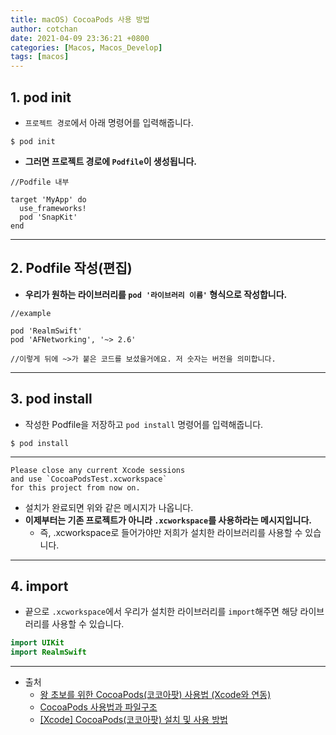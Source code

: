 ```yaml
---
title: macOS) CocoaPods 사용 방법
author: cotchan
date: 2021-04-09 23:36:21 +0800
categories: [Macos, Macos_Develop]
tags: [macos]
---
```


## 1. pod init

+ `프로젝트 경로`에서 아래 명령어를 입력해줍니다.

```terminal
$ pod init
```

+ **그러면 프로젝트 경로에 `Podfile`이 생성됩니다.**

```
//Podfile 내부

target 'MyApp' do
  use_frameworks!
  pod 'SnapKit'
end
```

---

## 2. Podfile 작성(편집)

+ **우리가 원하는 라이브러리를 `pod '라이브러리 이름'` 형식으로 작성합니다.**

```
//example

pod 'RealmSwift' 
pod 'AFNetworking', '~> 2.6'

//이렇게 뒤에 ~>가 붙은 코드를 보셨을거에요. 저 숫자는 버전을 의미합니다. 
```

---

## 3. pod install

+ 작성한 Podfile을 저장하고 `pod install` 명령어를 입력해줍니다.

```
$ pod install
```

---

```
Please close any current Xcode sessions
and use `CocoaPodsTest.xcworkspace`
for this project from now on.
```

+ 설치가 완료되면 위와 같은 메시지가 나옵니다.
+ **이제부터는 기존 프로젝트가 아니라 `.xcworkspace`를 사용하라는 메시지입니다.**
  + 즉, .xcworkspace로 들어가야만 저희가 설치한 라이브러리를 사용할 수 있습니다.

---

## 4. import

+ 끝으로 `.xcworkspace`에서 우리가 설치한 라이브러리를 `import`해주면 해당 라이브러리를 사용할 수 있습니다.

```swift
import UIKit
import RealmSwift
```

---

+ 출처
  + [왕 초보를 위한 CocoaPods(코코아팟) 사용법 (Xcode와 연동)](https://zeddios.tistory.com/25)
  + [CocoaPods 사용법과 파일구조](https://medium.com/@hongseongho/cocoapods-%EC%82%AC%EC%9A%A9%EB%B2%95%EA%B3%BC-%ED%8C%8C%EC%9D%BC%EA%B5%AC%EC%A1%B0-c0ea2ef362d6)
  + [[Xcode] CocoaPods(코코아팟) 설치 및 사용 방법](https://developer-fury.tistory.com/6)
